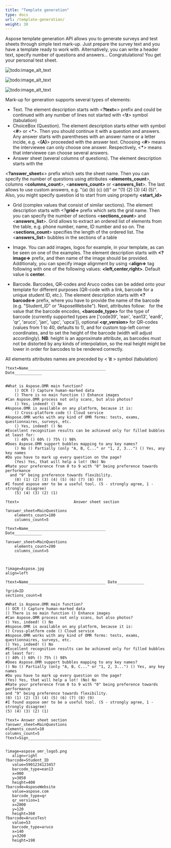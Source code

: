 ```yaml
---
title: "Template generation"
type: docs
url: /template-generation/
weight: 30
---
```


Aspose template generation API allows you to generate surveys and test sheets through simple text mark-up. Just prepare the survey text and you have a template ready to work with. Alternatively, you can write a header text, specify number of questions and answers… Congratulations! You get your personal test sheet.

![todo:image_alt_text](template-generation_1.png)

![todo:image_alt_text](template-generation_2.png)

![todo:image_alt_text](template-generation_3.png)



Mark-up for generation supports several types of elements:

- Text. The element description starts with <**?text=**> prefix and could be continued with any number of lines not started with <**\t**> symbol (tabulation)
- ChoiceBox (Question). The element description starts either with symbol <**#**> or <**\***>. Then you should continue it with a question and answers. Any answer starts with parentheses with an answer name or a letter incide, e.g. <**(A)**> proceeded with the answer text.
  Choosing <**#**> means the interviewee can only choose one answer. Respectively, <**\***> means that interviewee can choose several answers.
- Answer sheet (several columns of questions). The element description starts with the

<**?answer_sheet=**> prefix which sets the sheet name. Then you can specify the number of questions using attributes <**elements_count**>, columns <**columns_count**>, <**answers_count>** or <**answers_list**>. The last allows to use custom answers, e.g. "(a) (b) (c) (d)" or "(1) (2) (3) (4) (5)". Also, you might specify question id to start from using property **<start_id>** 

- Grid (complex values that consist of similar sections). The element description starts with <?**grid**=> prefix which sets the grid name. Then you can specify the number of sections <**sections_count**> and <**answers_list**>. Grid allows to extract an ordered list of elements from the table, e.g. phone number, name, ID number and so on. The <**sections_count**> specifies the length of the ordered list. The <**answers_list**> bubbles in the sections of a table
- Image. You can add images, logos for example, in your template, as can be seen on one of the examples. The element description starts with **<?image=>** prefix, and then name of the image should be provided. Additionaly, you can specify image alignment by using <**align=>** tag following with one of the following values: **<left,center,right>**. Default value is **center**.   



- Barcode. Barcodes, QR-codes and Aruco codes can be added onto your template for different purposes (QR-code with a link, barcode for a unique student ID, etc.). The element description starts with **<?barcode=>** prefix, where you have to provide the name of the barcode (e.g. "Student_ID" or "AsposeWebsite"). Next, attributes follow: **<value>**  for the value that the barcode encodes, **<barcode_type>** for the type of barcode (currently supported types are ['code39', 'ean', 'ean13', 'ean8', 'qr', 'aruco', 'jan', 'upc', 'upca']), optional **<qr_version>** for QR-codes (values from 1 to 40, defaults to 1), **<x>** and **<y>** for custom top-left corner coordinates, and **<height>** to set the height of the barcode (width will adjust accordingly). **NB**: height is an approximate attribute, as barcodes must not be distorted by any kinds of interpolation, so the real height might be lower in order for barcodes to be rendered correctly.

All elements attributes names are preceded by < **\t** > symbol (tabulation)

```text
?text=Name__________________________________              Date____________


#What is Aspose.OMR main function?
    () OCR () Capture human-marked data
    () There is no main function () Enhance images
#Can Aspose.OMR process not only scans, but also photos?
    () Yes, indeed! () No
#Aspose.OMR is available on any platform, because it is:
    () Cross-platform code () Cloud service
#Aspose.OMR works with any kind of OMR forms: tests, exams, questionnaires, surveys, etc.
    () Yes, indeed! () No
#Excellent recognition results can be achieved only for filled bubbles at least for:
    () 40% () 60% () 75% () 98%
#Does Aspose.OMR support bubbles mapping to any key names?
    () No () Partially (only "A, B, C..." or "1, 2, 3...") () Yes, any key names
#Do you have to mark up every question on the page?
    (Yes) Yes, that will help a lot! (No) No
#Rate your preference from 0 to 9 with "0" being preference towards performance
  and "9" being preference towards flexibility.
    (0) (1) (2) (3) (4) (5) (6) (7) (8) (9)
#I found aspose omr to be a useful tool. (5 - strongly agree, 1 - strongly disagree)
    (5) (4) (3) (2) (1)

?text=                        Answer sheet section

?answer_sheet=MainQuestions
    elements_count=100
    columns_count=5
```

```text
?text=Name__________________________________              Date____________

?answer_sheet=MainQuestions
    elements_count=200
    columns_count=5
 
 ```
 ```text
 
?image=Aspose.jpg
align=left

?text=Name__________________________________ Date____________

?grid=ID
sections_count=8

#What is Aspose.OMR main function?
() OCR () Capture human-marked data
() There is no main function () Enhance images
#Can Aspose.OMR process not only scans, but also photos?
() Yes, indeed! () No
#Aspose.OMR is available on any platform, because it is:
() Cross-platform code () Cloud service
#Aspose.OMR works with any kind of OMR forms: tests, exams, questionnaires, surveys, etc.
() Yes, indeed! () No
#Excellent recognition results can be achieved only for filled bubbles at least for:
() 40% () 60% () 75% () 98%
#Does Aspose.OMR support bubbles mapping to any key names?
() No () Partially (only "A, B, C..." or "1, 2, 3...") () Yes, any key names
#Do you have to mark up every question on the page?
(Yes) Yes, that will help a lot! (No) No
#Rate your preference from 0 to 9 with "0" being preference towards performance
and "9" being preference towards flexibility.
(0) (1) (2) (3) (4) (5) (6) (7) (8) (9)
#I found aspose omr to be a useful tool. (5 - strongly agree, 1 - strongly disagree)
(5) (4) (3) (2) (1)

?text= Answer sheet section
?answer_sheet=MainQuestions
elements_count=10
columns_count=5
?text=Sign________________________________


?image=aspose_omr_logo5.png
    align=right
?barcode=Student_ID
    value=5901234123457
    barcode_type=ean13
    x=900
    y=3050
    height=400
?barcode=AsposeWebsite
    value=aspose.com
    barcode_type=qr
    qr_version=1
    x=2000
    y=120
    height=360
?barcode=ArucoTest
    value=53
    barcode_type=aruco
    x=140
    y=3200
    height=198
